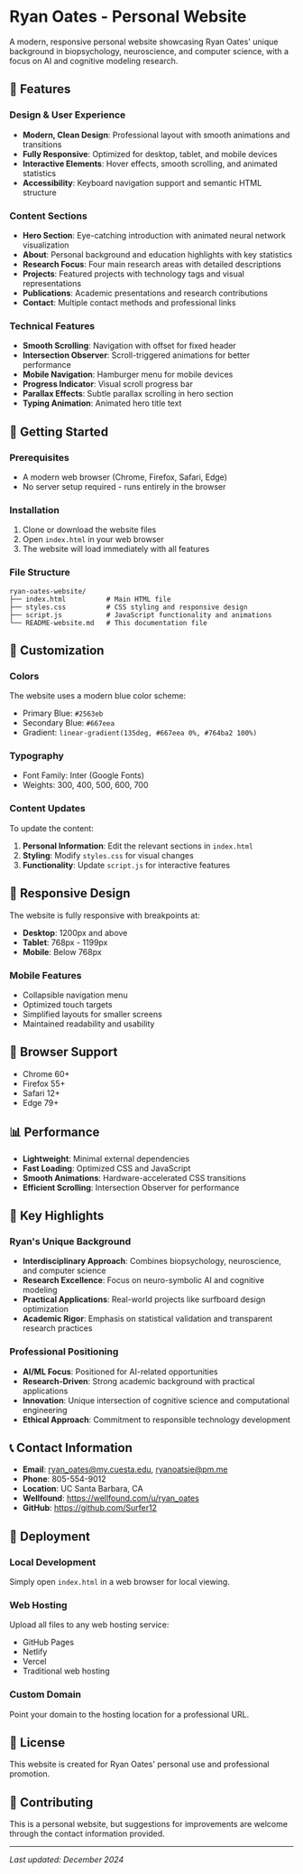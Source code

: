 # Ryan Oates - Personal Website

A modern, responsive personal website showcasing Ryan Oates' unique background in biopsychology, neuroscience, and computer science, with a focus on AI and cognitive modeling research.

## 🌟 Features

### Design & User Experience
- **Modern, Clean Design**: Professional layout with smooth animations and transitions
- **Fully Responsive**: Optimized for desktop, tablet, and mobile devices
- **Interactive Elements**: Hover effects, smooth scrolling, and animated statistics
- **Accessibility**: Keyboard navigation support and semantic HTML structure

### Content Sections
- **Hero Section**: Eye-catching introduction with animated neural network visualization
- **About**: Personal background and education highlights with key statistics
- **Research Focus**: Four main research areas with detailed descriptions
- **Projects**: Featured projects with technology tags and visual representations
- **Publications**: Academic presentations and research contributions
- **Contact**: Multiple contact methods and professional links

### Technical Features
- **Smooth Scrolling**: Navigation with offset for fixed header
- **Intersection Observer**: Scroll-triggered animations for better performance
- **Mobile Navigation**: Hamburger menu for mobile devices
- **Progress Indicator**: Visual scroll progress bar
- **Parallax Effects**: Subtle parallax scrolling in hero section
- **Typing Animation**: Animated hero title text

## 🚀 Getting Started

### Prerequisites
- A modern web browser (Chrome, Firefox, Safari, Edge)
- No server setup required - runs entirely in the browser

### Installation
1. Clone or download the website files
2. Open `index.html` in your web browser
3. The website will load immediately with all features

### File Structure
```
ryan-oates-website/
├── index.html          # Main HTML file
├── styles.css          # CSS styling and responsive design
├── script.js           # JavaScript functionality and animations
└── README-website.md   # This documentation file
```

## 🎨 Customization

### Colors
The website uses a modern blue color scheme:
- Primary Blue: `#2563eb`
- Secondary Blue: `#667eea`
- Gradient: `linear-gradient(135deg, #667eea 0%, #764ba2 100%)`

### Typography
- Font Family: Inter (Google Fonts)
- Weights: 300, 400, 500, 600, 700

### Content Updates
To update the content:

1. **Personal Information**: Edit the relevant sections in `index.html`
2. **Styling**: Modify `styles.css` for visual changes
3. **Functionality**: Update `script.js` for interactive features

## 📱 Responsive Design

The website is fully responsive with breakpoints at:
- **Desktop**: 1200px and above
- **Tablet**: 768px - 1199px
- **Mobile**: Below 768px

### Mobile Features
- Collapsible navigation menu
- Optimized touch targets
- Simplified layouts for smaller screens
- Maintained readability and usability

## 🔧 Browser Support

- Chrome 60+
- Firefox 55+
- Safari 12+
- Edge 79+

## 📊 Performance

- **Lightweight**: Minimal external dependencies
- **Fast Loading**: Optimized CSS and JavaScript
- **Smooth Animations**: Hardware-accelerated CSS transitions
- **Efficient Scrolling**: Intersection Observer for performance

## 🎯 Key Highlights

### Ryan's Unique Background
- **Interdisciplinary Approach**: Combines biopsychology, neuroscience, and computer science
- **Research Excellence**: Focus on neuro-symbolic AI and cognitive modeling
- **Practical Applications**: Real-world projects like surfboard design optimization
- **Academic Rigor**: Emphasis on statistical validation and transparent research practices

### Professional Positioning
- **AI/ML Focus**: Positioned for AI-related opportunities
- **Research-Driven**: Strong academic background with practical applications
- **Innovation**: Unique intersection of cognitive science and computational engineering
- **Ethical Approach**: Commitment to responsible technology development

## 📞 Contact Information

- **Email**: ryan_oates@my.cuesta.edu, ryanoatsie@pm.me
- **Phone**: 805-554-9012
- **Location**: UC Santa Barbara, CA
- **Wellfound**: https://wellfound.com/u/ryan_oates
- **GitHub**: https://github.com/Surfer12

## 🚀 Deployment

### Local Development
Simply open `index.html` in a web browser for local viewing.

### Web Hosting
Upload all files to any web hosting service:
- GitHub Pages
- Netlify
- Vercel
- Traditional web hosting

### Custom Domain
Point your domain to the hosting location for a professional URL.

## 📝 License

This website is created for Ryan Oates' personal use and professional promotion.

## 🤝 Contributing

This is a personal website, but suggestions for improvements are welcome through the contact information provided.

---

*Last updated: December 2024*